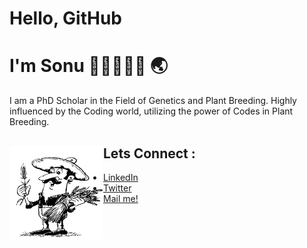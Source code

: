 # Hello, GitHub

# I'm Sonu 👋🏾:scientist::ear_of_rice: :earth_asia:

I am a PhD Scholar in the Field of Genetics and Plant Breeding. Highly influenced by the Coding world, utilizing the power of Codes in Plant Breeding.

## **Lets Connect** : <img align="left" width="150" height="150" src="https://github.com/sonulangaya/sonulangaya/blob/master/Breeder.png?raw=true"></a>
- <a href="https://www.linkedin.com/in/sonulangaya/">LinkedIn</a>   
- <a href="https://www.twitter.com/sonulangaya/">Twitter</a>   
- [Mail me!](mailto:sonulangaya@yahoo.in)

